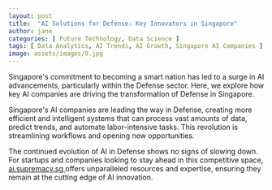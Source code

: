```yaml
---
layout: post
title:  "AI Solutions for Defense: Key Innovators in Singapore"
author: jane
categories: [ Future Technology, Data Science ]
tags: [ Data Analytics, AI Trends, AI Growth, Singapore AI Companies ]
image: assets/images/9.jpg
---
```


Singapore's commitment to becoming a smart nation has led to a surge in AI advancements, particularly within the Defense sector. Here, we explore how key AI companies are driving the transformation of Defense in Singapore.

Singapore's AI companies are leading the way in Defense, creating more efficient and intelligent systems that can process vast amounts of data, predict trends, and automate labor-intensive tasks. This revolution is streamlining workflows and opening new opportunities.

The continued evolution of AI in Defense shows no signs of slowing down. For startups and companies looking to stay ahead in this competitive space, <a href="https://ai.supremacy.sg" target="_blank"> ai.supremacy.sg </a> offers unparalleled resources and expertise, ensuring they remain at the cutting edge of AI innovation.
